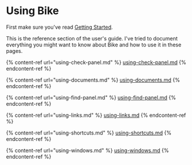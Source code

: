 # Using Bike

First make sure you've read [Getting Started](../).

This is the reference section of the user's guide. I've tried to document everything you might want to know about Bike and how to use it in these pages.

{% content-ref url="using-check-panel.md" %}
[using-check-panel.md](using-check-panel.md)
{% endcontent-ref %}

{% content-ref url="using-documents.md" %}
[using-documents.md](using-documents.md)
{% endcontent-ref %}

{% content-ref url="using-find-panel.md" %}
[using-find-panel.md](using-find-panel.md)
{% endcontent-ref %}

{% content-ref url="using-links.md" %}
[using-links.md](using-links.md)
{% endcontent-ref %}

{% content-ref url="using-shortcuts.md" %}
[using-shortcuts.md](using-shortcuts.md)
{% endcontent-ref %}

{% content-ref url="using-windows.md" %}
[using-windows.md](using-windows.md)
{% endcontent-ref %}
